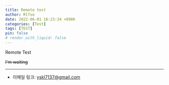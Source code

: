 ```yaml
---
title: Remote test
author: Rlfxo
date: 2022-06-01 16:23:34 +0900
categories: [Test]
tags: [TEST]
pin: false
# render_with_liquid: false
---
```

Remote Test

~~I'm waiting~~

***
* 이메일 링크: <yskl7137@gmail.com>
